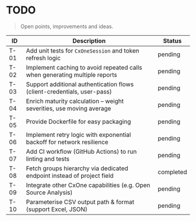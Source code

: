 # TODO

> Open points, improvements and ideas.

| ID | Description | Status |
|----|-------------|--------|
| T-01 | Add unit tests for `CxOneSession` and token refresh logic | pending |
| T-02 | Implement caching to avoid repeated calls when generating multiple reports | pending |
| T-03 | Support additional authentication flows (client-credentials, user-pass) | pending |
| T-04 | Enrich maturity calculation – weight severities, use moving average | pending |
| T-05 | Provide Dockerfile for easy packaging | pending |
| T-06 | Implement retry logic with exponential backoff for network resilience | pending |
| T-07 | Add CI workflow (GitHub Actions) to run linting and tests | pending |
| T-08 | Fetch groups hierarchy via dedicated endpoint instead of project field | completed |
| T-09 | Integrate other CxOne capabilities (e.g. Open Source Analysis) | pending |
| T-10 | Parameterise CSV output path & format (support Excel, JSON) | pending |
